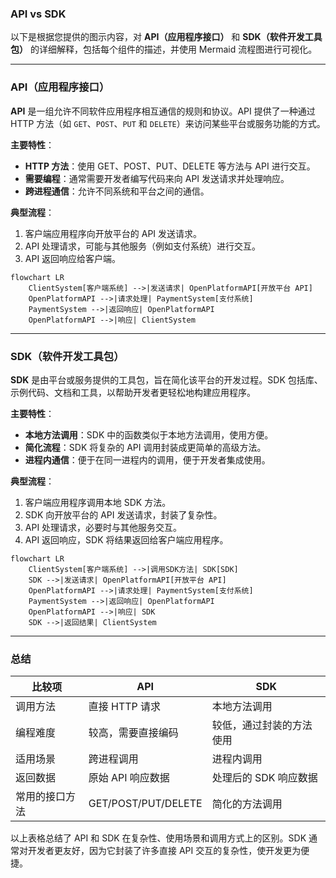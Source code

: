 ### API vs SDK

以下是根据您提供的图示内容，对 **API（应用程序接口）** 和 **SDK（软件开发工具包）** 的详细解释，包括每个组件的描述，并使用 Mermaid 流程图进行可视化。

---

### API（应用程序接口）

**API** 是一组允许不同软件应用程序相互通信的规则和协议。API 提供了一种通过 HTTP 方法（如 `GET`、`POST`、`PUT` 和 `DELETE`）来访问某些平台或服务功能的方式。

**主要特性**：
- **HTTP 方法**：使用 GET、POST、PUT、DELETE 等方法与 API 进行交互。
- **需要编程**：通常需要开发者编写代码来向 API 发送请求并处理响应。
- **跨进程通信**：允许不同系统和平台之间的通信。
  
**典型流程**：
1. 客户端应用程序向开放平台的 API 发送请求。
2. API 处理请求，可能与其他服务（例如支付系统）进行交互。
3. API 返回响应给客户端。

```mermaid
flowchart LR
    ClientSystem[客户端系统] -->|发送请求| OpenPlatformAPI[开放平台 API]
    OpenPlatformAPI -->|请求处理| PaymentSystem[支付系统]
    PaymentSystem -->|返回响应| OpenPlatformAPI
    OpenPlatformAPI -->|响应| ClientSystem
```

---

### SDK（软件开发工具包）

**SDK** 是由平台或服务提供的工具包，旨在简化该平台的开发过程。SDK 包括库、示例代码、文档和工具，以帮助开发者更轻松地构建应用程序。

**主要特性**：
- **本地方法调用**：SDK 中的函数类似于本地方法调用，使用方便。
- **简化流程**：SDK 将复杂的 API 调用封装成更简单的高级方法。
- **进程内通信**：便于在同一进程内的调用，便于开发者集成使用。

**典型流程**：
1. 客户端应用程序调用本地 SDK 方法。
2. SDK 向开放平台的 API 发送请求，封装了复杂性。
3. API 处理请求，必要时与其他服务交互。
4. API 返回响应，SDK 将结果返回给客户端应用程序。

```mermaid
flowchart LR
    ClientSystem[客户端系统] -->|调用SDK方法| SDK[SDK]
    SDK -->|发送请求| OpenPlatformAPI[开放平台 API]
    OpenPlatformAPI -->|请求处理| PaymentSystem[支付系统]
    PaymentSystem -->|返回响应| OpenPlatformAPI
    OpenPlatformAPI -->|响应| SDK
    SDK -->|返回结果| ClientSystem
```

---

### 总结

| 比较项           | API                             | SDK                           |
|------------------|---------------------------------|-------------------------------|
| 调用方法         | 直接 HTTP 请求                   | 本地方法调用                   |
| 编程难度         | 较高，需要直接编码               | 较低，通过封装的方法使用       |
| 适用场景         | 跨进程调用                       | 进程内调用                     |
| 返回数据         | 原始 API 响应数据               | 处理后的 SDK 响应数据         |
| 常用的接口方法   | GET/POST/PUT/DELETE             | 简化的方法调用                 |

以上表格总结了 API 和 SDK 在复杂性、使用场景和调用方式上的区别。SDK 通常对开发者更友好，因为它封装了许多直接 API 交互的复杂性，使开发更为便捷。
